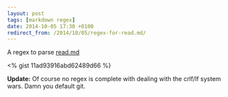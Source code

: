 ```yaml
---
layout: post
tags: [markdown regex]
date: 2014-10-05 17:30 +0100
redirect_from: /2014/10/05/regex-for-read.md/
---
```

A regex to parse [read.md](https://www.dropbox.com/s/63rmg23fwadtp4g/Read.md?dl=0)

<% gist 11ad93916abd62489d66 %}

**Update:** Of course no regex is complete with dealing with the crlf/lf system wars. Damn you default git.

